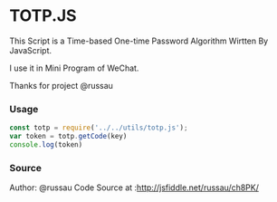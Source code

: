 # TOTP.JS
This Script is a Time-based One-time Password Algorithm Wirtten By JavaScript.

I use it in Mini Program of WeChat.

Thanks  for project  @russau

### Usage
```javascript
const totp = require('../../utils/totp.js');
var token = totp.getCode(key)
console.log(token)
```

### Source
Author: @russau
Code Source at :http://jsfiddle.net/russau/ch8PK/
